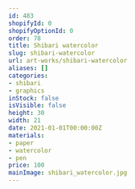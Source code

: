```yaml
---
id: 483
shopifyId: 0
shopifyOptionId: 0
order: 78
title: Shibari watercolor
slug: shibari-watercolor
url: art-works/shibari-watercolor
aliases: []
categories:
- shibari
- graphics
inStock: false
isVisible: false
height: 30
width: 21
date: 2021-01-01T00:00:00Z
materials:
- paper
- watercolor
- pen
price: 100
mainImage: shibari_watercolor.jpg
---
```

